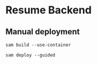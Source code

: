 # Resume Backend

## Manual deployment

```
sam build --use-container
```

```
sam deploy --guided
```